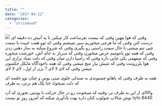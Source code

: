 ```yaml
---
title: ""
date: "2017-04-12"
categories: 
  - "strixmood"
---
```


[![](http://localhost/wp-content/uploads/2017/06/430429403_35800-300x200.jpg)](http://localhost/wp-content/uploads/2017/06/430429403_35800.jpg) وقتی که هوا مِهینِ وقتی که بیست نفرساعت کار میکنن تا یه آتیش ده دقیقه ای درست کنن وقتی که ما هرچی میخوریم سیر نمیشیم وقتی که توو هفت خبیث با سمت چپی تیم میشی تا حال سمت راستی رو بگیری وقتی که شروع میکنه به ساز دهنی زدن وقتی که همه توو پانتومیم حرص میخورن وقتی که سرباز به جای آش، خورشت میخوره وقتی که میفهمی یکی چایی داره وقتی که زامبیا دارن میان وقتی که دلت نمیاد نزاری این هوا بلرزونتت وقتی که شیش بیارِ منچ میشی وقتی که همه ناخودآگاه مایکل جکسون میشن وقتی که لای لا لای ? بزن از اول.. لای لا لای

همه یه طرف وقتی که پاهاتو چسبوندی به صندلی جلوی مینی بوس و چنان توو خلسه ای که دلت نمیخواد حتا پلک هم بزنی، یه طرف

وااااای از این یه طرف تر، وقتیه که صبحونت رو در حال حرکت با پوتینی بخوری که آبِ توش شالاپ شولوپ کنان داره بهت یادآوری میکنه که امروز روزِ تو نیست tyto 8440
